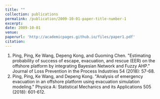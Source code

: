 ```yaml
---
title: ""
collection: publications
permalink: /publication/2009-10-01-paper-title-number-1
excerpt: 
date: 2009-10-01
venue: 
paperurl: 'http://academicpages.github.io/files/paper1.pdf'
citation: 
---
```

1. Ping, Ping, Ke Wang, Depeng Kong, and Guoming Chen. "Estimating probability of success of escape, evacuation, and rescue (EER) on the offshore platform by integrating Bayesian Network and Fuzzy AHP." Journal of Loss Prevention in the Process Industries 54 (2018): 57-68.
2. Ping, Ping, Ke Wang, and Depeng Kong. "Analysis of emergency evacuation in an offshore platform using evacuation simulation modeling." Physica A: Statistical Mechanics and its Applications 505 (2018): 601-612.
